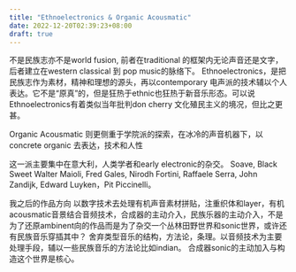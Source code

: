 ```yaml
---
title: "Ethnoelectronics & Organic Acousmatic"
date: 2022-12-20T02:39:23+08:00
draft: true
---
```


不是民族志亦不是world fusion, 前者在traditional 的框架内无论声音还是文字，后者建立在western classical 到 pop music的脉络下。
Ethnoelectronics，是把民族志作为素材，精神和理想的源头，再以contemporary 电声派的技术辅以个人表达。它不是“原真”的，但是狂热于ethnic也狂热于新音乐形态。可以说Ethnoelectronics有着类似当年批判don cherry 文化殖民主义的境况，但比之更甚。

Organic Acousmatic 则更侧重于学院派的探索，在冰冷的声音机器下，以concrete organic 去表达，技术和人性

这一派主要集中在意大利，人类学者和early electronic的杂交。
Soave, Black Sweet 
Walter Maioli, Fred Gales, Nirodh Fortini, Raffaele Serra, John Zandijk, Edward Luyken，Pit Piccinelli。

我之后的作品方向
以数字技术去处理有机声音素材拼贴，注重织体和layer，有机acousmatic音景结合音频技术，合成器的主动介入，民族乐器的主动介入，不是为了还原ambinent向的作品而是为了杂交一个丛林田野世界和sonic世界，或许还有民族音乐穿插其中？
舍弃类型音乐的结构，方法论，条理。以音频技术为主要处理手段，辅以一些民族音乐的方法论比如indian。
合成器sonic的主动加入与构造这个世界是核心。
